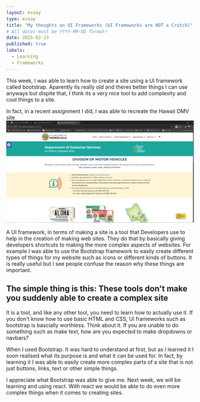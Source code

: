 ```yaml
---
layout: essay
type: essay
title: "My thoughts on UI Frameworks (UI Frameworks are NOT a Crutch)"
# All dates must be YYYY-MM-DD format!
date: 2025-02-23
published: true
labels:
  - Learning
  - Frameworks
---
```


This week, I was able to learn how to create a site using a UI framework called bootstrap. Aparently its really old and theres better things I can use anyways but dispite that, I think its a very nice tool to add complexity and cool things to a site.

In fact, in a recent assignment I did, I was able to recreate the Hawaii DMV site
<img src = "img/essays/frameworks/original.png/">

A UI framework, in terms of making a site is a tool that Developers use to help in the creation of making web sites. They do that by basically giving developers shortcuts to making the more complex aspects of websites. For example I was able to use the Bootstrap framework to easily create different types of things for my website such as icons or different kinds of buttons. It is really useful but I see people confuse the reason why these things are important.

## The simple thing is this: These tools don't make you suddenly able to create a complex site

It is a tool, and like any other tool, you need to learn how to actually use it. If you don't know how to use basic HTML and CSS, UI frameworks such as bootstrap is bascially worthless. Think about it. If you are unable to do something such as make text, how are you expected to make dropdowns or navbars?

When I used Bootstrap. It was hard to understand at first, but as I learned it I soon realised what its purpose is and what it can be used for. In fact, by learning it I was able to easily create more complex parts of a site that is not just buttons, links, text or other simple things. 

I appreciate what Bootstrap was able to give me. Next week, we will be learning and using react. With react we would be able to do even more complex things when it comes to creating sites.
